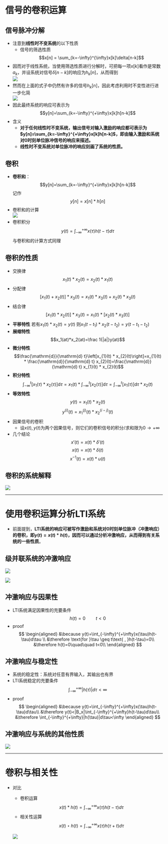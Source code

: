 # 信号的卷积运算

## 信号脉冲分解
+ 注意到**线性时不变系统**的以下性质
  + 信号的筛选性质
  $$x[n] = \sum_{k=-\infty}^{\infty}x[k]\delta[n-k]$$
+ 因而对于线性系统，当使用筛选性质进行分解时，可把每一项$x[k]$看作是常数$a_k$，并设系统对信号$\delta[n-k]$的响应为$h_k[n]$，从而得到  
  ![](img/2020-09-28-21-09-38.png)
+ 然而在上面的式子中仍然有许多的信号$h_k[n]$，因此考虑利用时不变性进行进一步化简  
  ![](img/2020-09-28-21-13-41.png)
+ 因此最终系统的响应可表示为
  $$y[n]=\sum_{k=-\infty}^{+\infty}x[k]h[n-k]$$
+ 含义
  + **对于任何线性时不变系统，输出信号对输入激励的响应都可表示为$y[n]=\sum_{k=-\infty}^{+\infty}x[k]h[n-k]$，即由输入激励和系统对0时刻单位脉冲信号的响应来描述。**
  + **线性时不变系统对单位脉冲的响应刻画了系统的性质。**

## 卷积
+ **卷积和**：
  $$y[n]=\sum_{k=-\infty}^{+\infty}x[k]h[n-k]$$
  记作
  $$y[n]=x[n]*h[n]$$
+ 卷积和的计算  
  ![](img/2020-09-28-21-19-32.png)
+ 卷积积分
  $$y(t) = \int_{-\infty}^{+\infty}x(\tau)h(t-\tau)d\tau$$
  与卷积和的计算方式同理

## 卷积的性质
+ 交换律
  $$x_1(t)*x_2(t)=x_2(t)*x_1(t)$$
+ 分配律
  $$[x_1(t)+x_2(t)]*x_3(t)=x_1(t)*x_3(t)+x_2(t)*x_3(t)$$
+ 结合律
  $$[x_1(t)*x_2(t)]*x_3(t) = x_1(t)*[x_2(t)*x_3(t)]$$
+ **平移特性**
  若有$x_1(t)*x_2(t)=y(t)$
  则$x_1(t-t_1)*x_2(t-t_2)=y(t-t_1-t_2)$
+ **展缩特性**
  $$x_1(at)*x_2(at)=\frac 1{|a|}y(at)$$
+ **微分特性**
  $$\frac{\mathrm{d}}{\mathrm{d} t}\left[x_{1}(t) * x_{2}(t)\right]=x_{1}(t) * \frac{\mathrm{d}}{\mathrm{d} t} x_{2}(t)=\frac{\mathrm{d}}{\mathrm{d} t} x_{1}(t) * x_{2}(t)$$
+ **积分特性**
  $$\int_{-\infty}^{t}\left[x_{1}(\tau) * x_{2}(\tau)\right] \mathrm{d} \tau=x_{1}(t) * \int_{-\infty}^{t}\left[x_{2}(\tau)\right] \mathrm{d} \tau=\int_{-\infty}^{t}\left[x_{1}(\tau)\right] \mathrm{d} \tau * x_{2}(t)$$
+ **等效特性**
  $$y(t) = x_1(t)*x_2(t)$$
  $$y^{(i)}(t) = x_1^{(j)}(t)*x_2^{(i-j)}(t)$$
+ 因果信号的卷积
  + 设$x(t), y(t)$为两个因果信号，则它们的卷积信号的积分/求和限为$0\to +\infty$
+ 几个结论
  $$x'(t) = x(t)*\delta '(t)$$
  $$x(t) = x(t)*\delta(t)$$
  $$x^{-1}(t) = x(t)*u(t)$$
## 卷积的系统解释
![](img/2020-09-29-08-16-59.png)

---
# 使用卷积运算分析LTI系统
+ 前面提到，**LTI系统的响应可被写作激励和系统对0时刻单位脉冲（冲激响应）的卷积，即$y(t)=x(t)*h(t)$，因而可以通过分析冲激响应，从而得到有关系统的一些性质**。
## 级并联系统的冲激响应

![](img/2020-10-12-10-44-43.png)

![](img/2020-10-12-10-46-39.png)

## 冲激响应与因果性
+ LTI系统满足因果性的充要条件
  $$h(t)=0\quad\quad t<0$$
+ proof
$$
\begin{aligned}
&\because y(t)=\int_{-\infty}^{+\infty}x(\tau)h(t-\tau)d\tau \\
&\therefore \text{for }\tau \geq t\text{ , }h(t-\tau)=0\\
&\therefore h(t)=0\quad\quad t<0\\
\end{aligned}
$$

## 冲激响应与稳定性
+ 系统的稳定性：系统对任意有界输入，其输出也有界
+ LTI系统稳定的充要条件
  $$\int_{-\infty}^{+\infty}|h(\tau)|d\tau<\infty$$
+ proof
$$
\begin{aligned}
&\because y(t)=\int_{-\infty}^{+\infty}x(\tau)h(t-\tau)d\tau\\
&\therefore y(t)<|B_x|\int_{-\infty}^{+\infty}h(t-\tau)d\tau\\
&\therefore \int_{-\infty}^{+\infty}|h(\tau)|d\tau<\infty
\end{aligned}
$$

## 冲激响应与系统的其他性质
![](img/2020-10-12-14-21-22.png)

---
# 卷积与相关性
+ 对比
  + 卷积运算
  $$x(t)*h(t)=\int_{-\infty}^{+\infty}x(\tau)h(t-\tau)d\tau$$
  + 相关性运算
  $$x(t)\star h(t)=\int_{-\infty}^{+\infty}x(\tau)h(\tau+t)d\tau$$

  ![](img/2020-10-12-14-25-30.png)